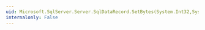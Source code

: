 ```yaml
---
uid: Microsoft.SqlServer.Server.SqlDataRecord.SetBytes(System.Int32,System.Int64,System.Byte[],System.Int32,System.Int32)
internalonly: False
---
```

